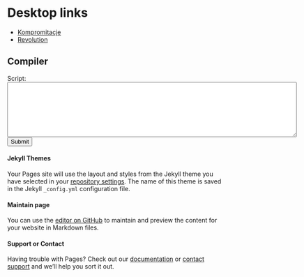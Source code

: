 # Desktop links

- [Kompromitacje](https://https://kompromitacje.blogspot.com/)
- [Revolution](https://gamithra.com/)


## Compiler
<form action="https://www.jdoodle.com/api/redirect-to-post/online-java-compiler" method="post">
  Script: <textarea name="initScript" rows="8" cols="80"></textarea>
  <input type="submit" value="Submit">
</form>

#### Jekyll Themes

Your Pages site will use the layout and styles from the Jekyll theme you have selected in your [repository settings](https://github.com/bogas/bogas/settings). The name of this theme is saved in the Jekyll `_config.yml` configuration file.

#### Maintain page
You can use the [editor on GitHub](https://github.com/bogas/bogas/edit/master/README.md) to maintain and preview the content for your website in Markdown files.

#### Support or Contact

Having trouble with Pages? Check out our [documentation](https://help.github.com/categories/github-pages-basics/) or [contact support](https://github.com/contact) and we’ll help you sort it out.
